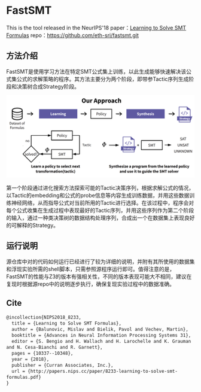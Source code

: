 # FastSMT

This is the tool released in the NeurIPS'18 paper：[Learning to Solve SMT Formulas](https://www.sri.inf.ethz.ch/publications/balunovic2018learnsmt)
repo：https://github.com/eth-sri/fastsmt.git

## 方法介绍

FastSMT是使用学习方法在特定SMT公式集上训练，以此生成能够快速解决该公式集公式的求解策略的程序。其方法主要分为两个阶段，即带参Tactic序列生成阶段和决策树合成Strategy阶段。

![image](https://github.com/Wang-hn/imgs/blob/main/NeuralPA/fastsmt.png)

第一个阶段通过进化搜索方法探索可能的Tactic决策序列，根据求解公式的情况，以Tactic的embedding和公式的probe信息等内容生成训练数据，并用这些数据训练神经网络，从而指导公式对当前所用的Tactic进行选择。在该过程中，程序会对每个公式收集在生成过程中表现最好的Tactic序列，并用这些序列作为第二个阶段的输入，通过一种类决策树的数据结构处理序列，合成出一个在数据集上表现良好的可解释的Strategy。

## 运行说明

源仓库中对的代码如何运行已经进行了较为详细的说明，并附有其所使用的数据集和浮现实验所需的shell脚本，只需参照源程序运行即可。值得注意的是，FastSMT的性能与Z3的版本有强相关性，不同的版本表现可能大不相同，建议在复现时根据源repo中的说明逐步执行，确保复现实验过程中的数据准确。

## Cite

```
@incollection{NIPS2018_8233,
  title = {Learning to Solve SMT Formulas},
  author = {Balunovic, Mislav and Bielik, Pavol and Vechev, Martin},
  booktitle = {Advances in Neural Information Processing Systems 31},
  editor = {S. Bengio and H. Wallach and H. Larochelle and K. Grauman and N. Cesa-Bianchi and R. Garnett},
  pages = {10337--10348},
  year = {2018},
  publisher = {Curran Associates, Inc.},
  url = {http://papers.nips.cc/paper/8233-learning-to-solve-smt-formulas.pdf}
}
```

